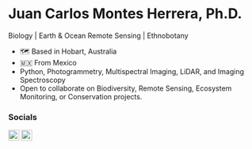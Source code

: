 # Juan Carlos Montes Herrera, Ph.D.
Biology | Earth & Ocean Remote Sensing | Ethnobotany
 
- 🗺  Based in Hobart, Australia
- :mexico: From Mexico
- Python, Photogrammetry, Multispectral Imaging, LiDAR, and Imaging Spectroscopy
- Open to collaborate on Biodiversity, Remote Sensing, Ecosystem Monitoring, or Conservation projects.
 
### Socials
<a href="http://www.instagram.com/jcmontesherrera" target="_blank" rel="noreferrer"><img src="https://raw.githubusercontent.com/danielcranney/readme-generator/main/public/icons/socials/instagram.svg" width="22" height="22" /></a> <a href="https://www.linkedin.com/in/jcmontesherrera" target="_blank" rel="noreferrer"><img src="https://raw.githubusercontent.com/danielcranney/readme-generator/main/public/icons/socials/linkedin.svg" width="22" height="22" /></a>

